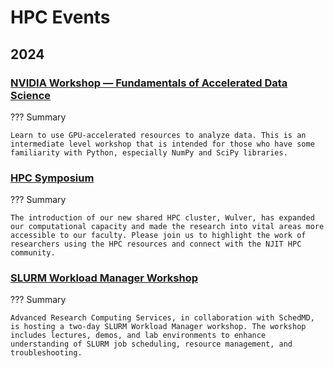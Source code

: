 # HPC Events

## 2024 

### [NVIDIA Workshop — Fundamentals of Accelerated Data Science](nvidia.md)
??? Summary

    Learn to use GPU-accelerated resources to analyze data. This is an intermediate level workshop that is intended for those who have some familiarity with Python, especially NumPy and SciPy libraries.



### [HPC Symposium](symposium.md)
??? Summary

    The introduction of our new shared HPC cluster, Wulver, has expanded our computational capacity and made the research into vital areas more accessible to our faculty. Please join us to highlight the work of researchers using the HPC resources and connect with the NJIT HPC community.

### [SLURM Workload Manager Workshop](slurm_workshop.md)
??? Summary 

    Advanced Research Computing Services, in collaboration with SchedMD, is hosting a two-day SLURM Workload Manager workshop. The workshop includes lectures, demos, and lab environments to enhance understanding of SLURM job scheduling, resource management, and troubleshooting.